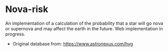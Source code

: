 # Nova-risk

An implementation of a calculation of the probability that a star will go nova or supernova and may affect the earth in the future. Web implementation in progress. 

* Original database from: https://www.astronexus.com/hyg
  
